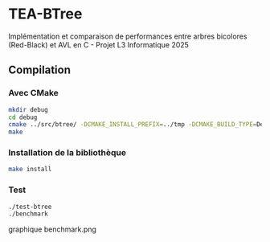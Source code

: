 # TEA-BTree
Implémentation et comparaison de performances entre arbres bicolores (Red-Black) et AVL en C - Projet L3 Informatique 2025


## Compilation

### Avec CMake

```bash
mkdir debug
cd debug
cmake ../src/btree/ -DCMAKE_INSTALL_PREFIX=../tmp -DCMAKE_BUILD_TYPE=Debug
make
```

### Installation de la bibliothèque

```bash
make install
```

### Test

```bash
./test-btree
./benchmark
```

graphique benchmark.png
